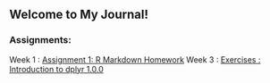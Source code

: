 ## Welcome to My Journal!

### Assignments:

Week 1 : [Assignment 1: R Markdown Homework](R_Markdown_Homework.html)
Week 3 : [Exercises : Introduction to dplyr 1.0.0](Introduction-to-dplyr-1.0.0-Exercises.html)
